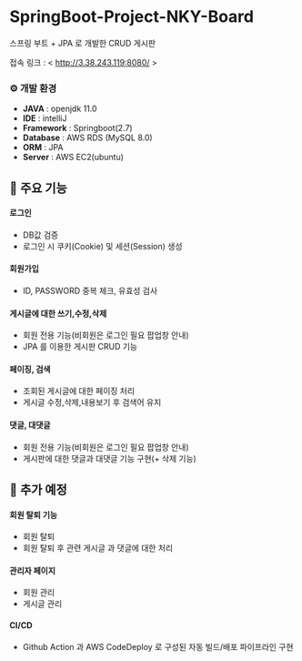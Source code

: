 
# SpringBoot-Project-NKY-Board
스프링 부트 + JPA 로 개발한 CRUD 게시판

접속 링크 : < http://3.38.243.119:8080/ >
<br>

### ⚙️ 개발 환경
- **JAVA** : openjdk 11.0
- **IDE** : intelliJ
- **Framework** : Springboot(2.7)
- **Database** : AWS RDS (MySQL 8.0)
- **ORM** : JPA
- **Server** : AWS EC2(ubuntu)
## 📌 주요 기능
#### 로그인  
- DB값 검증
- 로그인 시 쿠키(Cookie) 및 세션(Session) 생성
#### 회원가입 
- ID, PASSWORD 중복 체크, 유효성 검사
#### 게시글에 대한 쓰기,수정,삭제
- 회원 전용 기능(비회원은 로그인 필요 팝업창 안내) 
- JPA 를 이용한 게시판 CRUD 기능
#### 페이징, 검색 
- 조회된 게시글에 대한 페이징 처리
- 게시글 수정,삭제,내용보기 후 검색어 유지
#### 댓글, 대댓글
- 회원 전용 기능(비회원은 로그인 필요 팝업창 안내) 
- 게시판에 대한 댓글과 대댓글 기능 구현(+ 삭제 기능)


## 📌 추가 예정

#### 회원 탈퇴 기능
- 회원 탈퇴
- 회원 탈퇴 후 관련 게시글 과 댓글에 대한 처리

#### 관리자 페이지 
- 회원 관리
- 게시글 관리

#### CI/CD
- Github Action 과 AWS CodeDeploy 로 구성된 자동 빌드/배포 파이프라인 구현
 
